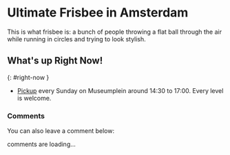 Ultimate Frisbee in Amsterdam
=============================

This is what frisbee is: a bunch of people throwing a flat ball 
through the air while running in circles and trying to look stylish.

## What's up Right Now!
{: #right-now }

* [Pickup](https://www.meetup.com/Frisbee-Amsterdam/) every Sunday on Museumplein around 14:30 to 17:00. Every level is welcome.


### Comments

You can also leave a comment below:

<div id="disqus_thread">comments are loading...</div>
